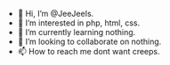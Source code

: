 - 👋 Hi, I’m @JeeJeeIs.
- 👀 I’m interested in php, html, css.
- 🌱 I’m currently learning nothing.
- 💞️ I’m looking to collaborate on nothing.
- 📫 How to reach me dont want creeps.

<!---
JeeJeeIs/JeeJeeIs is a ✨ special ✨ repository because its `README.md` (this file) appears on your GitHub profile.
You can click the Preview link to take a look at your changes.
--->
